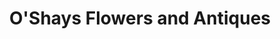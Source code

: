 ---
title: "O'Shays Flowers and Antiques"
url: /auburn/oshays-flowers-and-antiques/
shop: Blumen
---